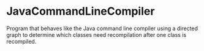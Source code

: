 # JavaCommandLineCompiler
Program that behaves like the Java command line compiler using a directed graph to determine which classes need recompilation after one class is recompiled.
